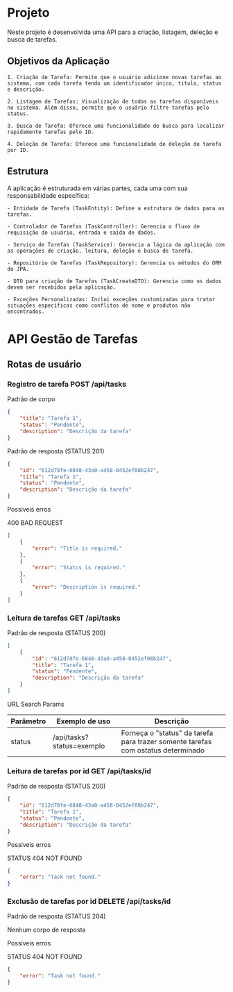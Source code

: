 # Projeto

Neste projeto é desenvolvida uma API para a criação, listagem, deleção e busca de tarefas.

## Objetivos da Aplicação

    1. Criação de Tarefa: Permite que o usuário adicione novas tarefas ao sistema, com cada tarefa tendo um identificador único, titulo, status e descrição.
    
    2. Listagem de Tarefas: Visualização de todas as tarefas disponíveis no sistema. Além disso, permite que o usuário filtre tarefas pelo status.
    
    3. Busca de Tarefa: Oferece uma funcionalidade de busca para localizar rapidamente tarefas pelo ID.
    
    4. Deleção de Tarefa: Oferece uma funcionalidade de deleção de tarefa por ID.

## Estrutura

A aplicação é estruturada em várias partes, cada uma com sua responsabilidade específica:

    - Entidade de Tarefa (TaskEntity): Define a estrutura de dados para as tarefas.
    
    - Controlador de Tarefas (TaskController): Gerencia o fluxo de requisição do usuário, entrada e saída de dados.
    
    - Serviço de Tarefas (TaskService): Gerencia a lógica da aplicação com as operações de criação, leitura, deleção e busca de tarefa.
    
    - Repositório de Tarefas (TaskRepository): Gerencia os métodos do ORM do JPA.
    
    - DTO para criação de Tarefas (TaskCreateDTO): Gerencia como os dados devem ser recebidos pela aplicação.
    
    - Exceções Personalizadas: Inclui exceções customizadas para tratar situações específicas como conflitos de nome e produtos não encontrados.

# API Gestão de Tarefas

## Rotas de usuário

### Registro de tarefa POST /api/tasks

Padrão de corpo

```json
{
	"title": "Tarefa 1",
	"status": "Pendente",
	"description": "Descrição da tarefa"
}
```

Padrão de resposta (STATUS 201)

```json
{
	"id": "612d78fe-6848-43a0-a458-0452ef08b247",
	"title": "Tarefa 1",
	"status": "Pendente",
	"description": "Descrição da tarefa"
}
```

Possíveis erros 

400 BAD REQUEST

```json
[
	{
		"error": "Title is required."
	},
	{
		"error": "Status is required."
	},
	{
		"error": "Description is required."
	}
]
```

### Leitura de tarefas GET /api/tasks

Padrão de resposta (STATUS 200)

```json
[
	{
		"id": "612d78fe-6848-43a0-a458-0452ef08b247",
		"title": "Tarefa 1",
		"status": "Pendente",
		"description": "Descrição da tarefa"
	}
]
```

URL Search Params

| Parâmetro | Exemplo de uso            | Descrição                                                                        |
| --------- | ------------------------- | -------------------------------------------------------------------------------- |
|  status   | /api/tasks?status=exemplo | Forneça o "status" da tarefa para trazer somente tarefas com ostatus determinado |


### Leitura de tarefas por id GET /api/tasks/id


Padrão de resposta (STATUS 200)

```json
{
	"id": "612d78fe-6848-43a0-a458-0452ef08b247",
	"title": "Tarefa 1",
	"status": "Pendente",
	"description": "Descrição da tarefa"
}
```

Possíveis erros 

STATUS 404 NOT FOUND

```json
{
	"error": "Task not found."
}
```

### Exclusão de tarefas por id DELETE /api/tasks/id


Padrão de resposta (STATUS 204)

Nenhum corpo de resposta 


Possíveis erros 

STATUS 404 NOT FOUND

```json
{
	"error": "Task not found."
}
```


